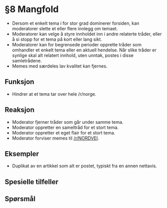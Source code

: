 # §8 Mangfold
* Dersom et enkelt tema i for stor grad dominerer forsiden, kan moderatorer slette et eller flere innlegg om temaet.
* Moderatorer kan velge å styre innholdet inn i andre relaterte tråder, eller å si stopp for et tema på kort eller lang sikt.
* Moderatorer kan for begrensede perioder opprette tråder som omhandler et enkelt tema eller en aktuell hendelse. Når slike tråder er synlige skal alt relatert innhold, uten unntak, postes i disse samletrådene.
* Memes med særdeles lav kvalitet kan fjernes.

## Funksjon
* Hindrer at et tema tar over hele /r/norge.

## Reaksjon
* Moderator fjerner tråder som går under samme tema.
* Moderator oppretter en sameltråd for et stort tema.
* Moderator oppretter et eget flair for et stort tema.
* Moderator forviser memes til [/r/NORDVEI](https://old.reddit.com/r/NORDVEI).

## Eksempler
* Duplikat av en artikkel som alt er postet, typiskt fra en annen nettavis.

## Spesielle tilfeller
## Spørsmål
